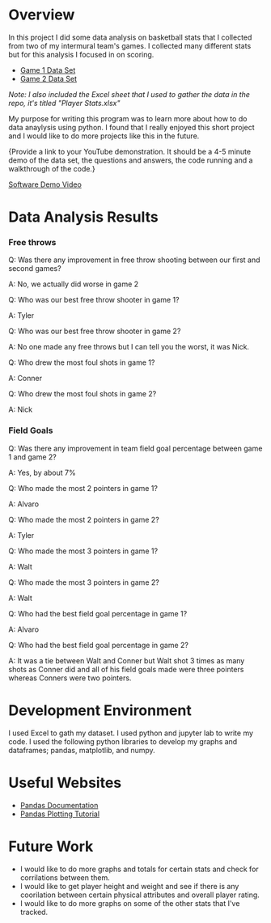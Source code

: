 # Overview

In this project I did some data analysis on basketball stats that I collected from two of my intermural team's games. I collected many different stats but for this analysis I focused in on scoring.

* [Game 1 Data Set](player_stats_vs_bears.csv)
* [Game 2 Data Set](player_stats_vs_kyle_and_friends.csv)

*Note: I also included the Excel sheet that I used to gather the data in the repo, it's titled "Player Stats.xlsx"*

My purpose for writing this program was to learn more about how to do data anaylysis using python. I found that I really enjoyed this short project and I would like to do more projects like this in the future.

{Provide a link to your YouTube demonstration.  It should be a 4-5 minute demo of the data set, the questions and answers, the code running and a walkthrough of the code.}

[Software Demo Video](https://youtu.be/yNF5gx3cVRA)

# Data Analysis Results

### Free throws
Q: Was there any improvement in free throw shooting between our first and second games?

A: No, we actually did worse in game 2

Q: Who was our best free throw shooter in game 1?

A: Tyler

Q: Who was our best free throw shooter in game 2?

A: No one made any free throws but I can tell you the worst, it was Nick.

Q: Who drew the most foul shots in game 1?

A: Conner

Q: Who drew the most foul shots in game 2?

A: Nick

### Field Goals
Q: Was there any improvement in team field goal percentage between game 1 and game 2?

A: Yes, by about 7%

Q: Who made the most 2 pointers in game 1?

A: Alvaro

Q: Who made the most 2 pointers in game 2?

A: Tyler

Q: Who made the most 3 pointers in game 1?

A: Walt

Q: Who made the most 3 pointers in game 2?

A: Walt

Q: Who had the best field goal percentage in game 1?

A: Alvaro

Q: Who had the best field goal percentage in game 2?

A: It was a tie between Walt and Conner but Walt shot 3 times as many shots as Conner did and all of his field goals made were three pointers whereas Conners were two pointers.

# Development Environment

I used Excel to gath my dataset. I used python and jupyter lab to write my code. I used the following python libraries to develop my graphs and dataframes; pandas, matplotlib, and numpy.

# Useful Websites

* [Pandas Documentation](https://pandas.pydata.org/docs/)
* [Pandas Plotting Tutorial](https://www.youtube.com/watch?v=0P7QnIQDBJY&t=366s)

# Future Work

* I would like to do more graphs and totals for certain stats and check for corrilations between them.
* I would like to get player height and weight and see if there is any coorilation between  certain physical attributes and overall player rating.
* I would like to do more graphs on some of the other stats that I've tracked.